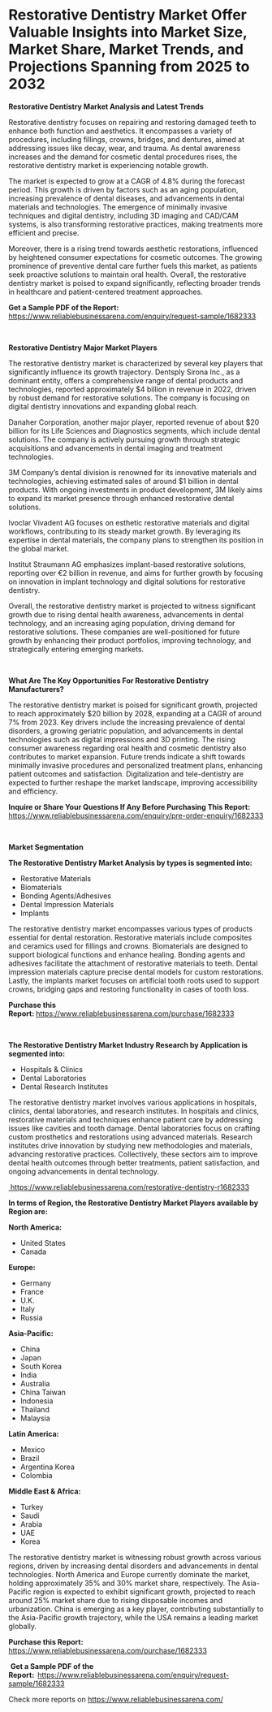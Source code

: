 <p><h1>Restorative Dentistry Market Offer Valuable Insights into Market Size, Market Share, Market Trends, and Projections Spanning from 2025 to 2032</h1></p><p><strong>Restorative Dentistry Market Analysis and Latest Trends</strong></p>
<p><p>Restorative dentistry focuses on repairing and restoring damaged teeth to enhance both function and aesthetics. It encompasses a variety of procedures, including fillings, crowns, bridges, and dentures, aimed at addressing issues like decay, wear, and trauma. As dental awareness increases and the demand for cosmetic dental procedures rises, the restorative dentistry market is experiencing notable growth.</p><p>The market is expected to grow at a CAGR of 4.8% during the forecast period. This growth is driven by factors such as an aging population, increasing prevalence of dental diseases, and advancements in dental materials and technologies. The emergence of minimally invasive techniques and digital dentistry, including 3D imaging and CAD/CAM systems, is also transforming restorative practices, making treatments more efficient and precise. </p><p>Moreover, there is a rising trend towards aesthetic restorations, influenced by heightened consumer expectations for cosmetic outcomes. The growing prominence of preventive dental care further fuels this market, as patients seek proactive solutions to maintain oral health. Overall, the restorative dentistry market is poised to expand significantly, reflecting broader trends in healthcare and patient-centered treatment approaches.</p></p>
<p><strong>Get a Sample PDF of the Report:&nbsp;</strong> <a href="https://www.reliablebusinessarena.com/enquiry/request-sample/1682333?utm_campaign=2206&utm_medium=2&utm_source=Github&utm_content=ia&utm_term=03032025&utm_id=restorative-dentistry">https://www.reliablebusinessarena.com/enquiry/request-sample/1682333</a></p>
<p>&nbsp;</p>
<p><strong>Restorative Dentistry Major Market Players</strong></p>
<p><p>The restorative dentistry market is characterized by several key players that significantly influence its growth trajectory. Dentsply Sirona Inc., as a dominant entity, offers a comprehensive range of dental products and technologies, reported approximately $4 billion in revenue in 2022, driven by robust demand for restorative solutions. The company is focusing on digital dentistry innovations and expanding global reach.</p><p>Danaher Corporation, another major player, reported revenue of about $20 billion for its Life Sciences and Diagnostics segments, which include dental solutions. The company is actively pursuing growth through strategic acquisitions and advancements in dental imaging and treatment technologies.</p><p>3M Company’s dental division is renowned for its innovative materials and technologies, achieving estimated sales of around $1 billion in dental products. With ongoing investments in product development, 3M likely aims to expand its market presence through enhanced restorative dental solutions.</p><p>Ivoclar Vivadent AG focuses on esthetic restorative materials and digital workflows, contributing to its steady market growth. By leveraging its expertise in dental materials, the company plans to strengthen its position in the global market.</p><p>Institut Straumann AG emphasizes implant-based restorative solutions, reporting over €2 billion in revenue, and aims for further growth by focusing on innovation in implant technology and digital solutions for restorative dentistry.</p><p>Overall, the restorative dentistry market is projected to witness significant growth due to rising dental health awareness, advancements in dental technology, and an increasing aging population, driving demand for restorative solutions. These companies are well-positioned for future growth by enhancing their product portfolios, improving technology, and strategically entering emerging markets.</p></p>
<p>&nbsp;</p>
<p><strong>What Are The Key Opportunities For Restorative Dentistry Manufacturers?</strong></p>
<p><p>The restorative dentistry market is poised for significant growth, projected to reach approximately $20 billion by 2028, expanding at a CAGR of around 7% from 2023. Key drivers include the increasing prevalence of dental disorders, a growing geriatric population, and advancements in dental technologies such as digital impressions and 3D printing. The rising consumer awareness regarding oral health and cosmetic dentistry also contributes to market expansion. Future trends indicate a shift towards minimally invasive procedures and personalized treatment plans, enhancing patient outcomes and satisfaction. Digitalization and tele-dentistry are expected to further reshape the market landscape, improving accessibility and efficiency.</p></p>
<p><strong>Inquire or Share Your Questions If Any Before Purchasing This Report:</strong> <a href="https://www.reliablebusinessarena.com/enquiry/pre-order-enquiry/1682333?utm_campaign=2206&utm_medium=2&utm_source=Github&utm_content=ia&utm_term=03032025&utm_id=restorative-dentistry">https://www.reliablebusinessarena.com/enquiry/pre-order-enquiry/1682333</a></p>
<p>&nbsp;</p>
<p><strong>Market Segmentation</strong></p>
<p><strong>The Restorative Dentistry Market Analysis by types is segmented into:</strong></p>
<p><ul><li>Restorative Materials</li><li>Biomaterials</li><li>Bonding Agents/Adhesives</li><li>Dental Impression Materials</li><li>Implants</li></ul></p>
<p><p>The restorative dentistry market encompasses various types of products essential for dental restoration. Restorative materials include composites and ceramics used for fillings and crowns. Biomaterials are designed to support biological functions and enhance healing. Bonding agents and adhesives facilitate the attachment of restorative materials to teeth. Dental impression materials capture precise dental models for custom restorations. Lastly, the implants market focuses on artificial tooth roots used to support crowns, bridging gaps and restoring functionality in cases of tooth loss.</p></p>
<p><strong>Purchase this Report:&nbsp;</strong><a href="https://www.reliablebusinessarena.com/purchase/1682333?utm_campaign=2206&utm_medium=2&utm_source=Github&utm_content=ia&utm_term=03032025&utm_id=restorative-dentistry">https://www.reliablebusinessarena.com/purchase/1682333</a></p>
<p>&nbsp;</p>
<p><strong>The Restorative Dentistry Market Industry Research by Application is segmented into:</strong></p>
<p><ul><li>Hospitals & Clinics</li><li>Dental Laboratories</li><li>Dental Research Institutes</li></ul></p>
<p><p>The restorative dentistry market involves various applications in hospitals, clinics, dental laboratories, and research institutes. In hospitals and clinics, restorative materials and techniques enhance patient care by addressing issues like cavities and tooth damage. Dental laboratories focus on crafting custom prosthetics and restorations using advanced materials. Research institutes drive innovation by studying new methodologies and materials, advancing restorative practices. Collectively, these sectors aim to improve dental health outcomes through better treatments, patient satisfaction, and ongoing advancements in dental technology.</p></p>
<p><a href="https://www.reliablebusinessarena.com/restorative-dentistry-r1682333?utm_campaign=2206&utm_medium=2&utm_source=Github&utm_content=ia&utm_term=03032025&utm_id=restorative-dentistry">&nbsp;https://www.reliablebusinessarena.com/restorative-dentistry-r1682333</a></p>
<p><strong>In terms of Region, the Restorative Dentistry Market Players available by Region are:</strong></p>
<p>
    <p> <strong> North America: </strong>
        <ul>
            <li>United States</li>
            <li>Canada</li>
        </ul>
        </p> 
    <p> <strong> Europe: </strong>
        <ul>
            <li>Germany</li>
            <li>France</li>
            <li>U.K.</li>
            <li>Italy</li>
            <li>Russia</li>
        </ul>
        </p> 
    <p> <strong> Asia-Pacific: </strong>
        <ul>
            <li>China</li>
            <li>Japan</li>
            <li>South Korea</li>
            <li>India</li>
            <li>Australia</li>
            <li>China Taiwan</li>
            <li>Indonesia</li>
            <li>Thailand</li>
            <li>Malaysia</li>
        </ul>
        </p> 
    <p> <strong> Latin America: </strong>
        <ul>
            <li>Mexico</li>
            <li>Brazil</li>
            <li>Argentina Korea</li>
            <li>Colombia</li>
        </ul>
        </p> 
    <p> <strong> Middle East & Africa: </strong>
        <ul>
            <li>Turkey</li>
            <li>Saudi</li>
            <li>Arabia</li>
            <li>UAE</li>
            <li>Korea</li>
        </ul>
    </p>
    </p>
<p><p>The restorative dentistry market is witnessing robust growth across various regions, driven by increasing dental disorders and advancements in dental technologies. North America and Europe currently dominate the market, holding approximately 35% and 30% market share, respectively. The Asia-Pacific region is expected to exhibit significant growth, projected to reach around 25% market share due to rising disposable incomes and urbanization. China is emerging as a key player, contributing substantially to the Asia-Pacific growth trajectory, while the USA remains a leading market globally.</p></p>
<p><strong>Purchase this Report: </strong><a href="https://www.reliablebusinessarena.com/purchase/1682333?utm_campaign=2206&utm_medium=2&utm_source=Github&utm_content=ia&utm_term=03032025&utm_id=restorative-dentistry">https://www.reliablebusinessarena.com/purchase/1682333</a></p>
<p>&nbsp;<strong>Get a Sample PDF of the Report:&nbsp;&nbsp;</strong><a href="https://www.reliablebusinessarena.com/enquiry/request-sample/1682333?utm_campaign=2206&utm_medium=2&utm_source=Github&utm_content=ia&utm_term=03032025&utm_id=restorative-dentistry">https://www.reliablebusinessarena.com/enquiry/request-sample/1682333</a></p>
<p><strong></strong></p>
<p>Check more reports on <a href="https://www.reliablebusinessarena.com/?utm_campaign=2206&utm_medium=2&utm_source=Github&utm_content=ia&utm_term=03032025&utm_id=restorative-dentistry">https://www.reliablebusinessarena.com/</a></p>